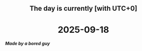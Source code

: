 <h2 align=center>The day is currently [with UTC+0]</h2>
<h1 align=center><!--TIME BEGIN-->2025-09-18<!--TIME END--></h1>
<h5>Made by a bored guy</h5>
